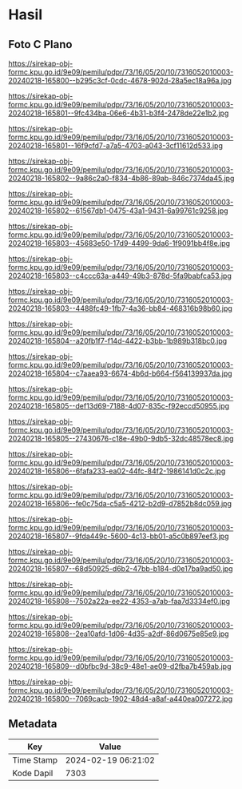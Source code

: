 # Hasil

## Foto C Plano

https://sirekap-obj-formc.kpu.go.id/9e09/pemilu/pdpr/73/16/05/20/10/7316052010003-20240218-165800--b295c3cf-0cdc-4678-902d-28a5ec18a96a.jpg

https://sirekap-obj-formc.kpu.go.id/9e09/pemilu/pdpr/73/16/05/20/10/7316052010003-20240218-165801--9fc434ba-06e6-4b31-b3f4-2478de22e1b2.jpg

https://sirekap-obj-formc.kpu.go.id/9e09/pemilu/pdpr/73/16/05/20/10/7316052010003-20240218-165801--16f9cfd7-a7a5-4703-a043-3cf11612d533.jpg

https://sirekap-obj-formc.kpu.go.id/9e09/pemilu/pdpr/73/16/05/20/10/7316052010003-20240218-165802--9a86c2a0-f834-4b86-89ab-846c7374da45.jpg

https://sirekap-obj-formc.kpu.go.id/9e09/pemilu/pdpr/73/16/05/20/10/7316052010003-20240218-165802--61567db1-0475-43a1-9431-6a99761c9258.jpg

https://sirekap-obj-formc.kpu.go.id/9e09/pemilu/pdpr/73/16/05/20/10/7316052010003-20240218-165803--45683e50-17d9-4499-9da6-1f9091bb4f8e.jpg

https://sirekap-obj-formc.kpu.go.id/9e09/pemilu/pdpr/73/16/05/20/10/7316052010003-20240218-165803--c4ccc63a-a449-49b3-878d-5fa9babfca53.jpg

https://sirekap-obj-formc.kpu.go.id/9e09/pemilu/pdpr/73/16/05/20/10/7316052010003-20240218-165803--4488fc49-1fb7-4a36-bb84-468316b98b60.jpg

https://sirekap-obj-formc.kpu.go.id/9e09/pemilu/pdpr/73/16/05/20/10/7316052010003-20240218-165804--a20fb1f7-f14d-4422-b3bb-1b989b318bc0.jpg

https://sirekap-obj-formc.kpu.go.id/9e09/pemilu/pdpr/73/16/05/20/10/7316052010003-20240218-165804--c7aaea93-6674-4b6d-b664-f564139937da.jpg

https://sirekap-obj-formc.kpu.go.id/9e09/pemilu/pdpr/73/16/05/20/10/7316052010003-20240218-165805--def13d69-7188-4d07-835c-f92eccd50955.jpg

https://sirekap-obj-formc.kpu.go.id/9e09/pemilu/pdpr/73/16/05/20/10/7316052010003-20240218-165805--27430676-c18e-49b0-9db5-32dc48578ec8.jpg

https://sirekap-obj-formc.kpu.go.id/9e09/pemilu/pdpr/73/16/05/20/10/7316052010003-20240218-165806--6fafa233-ea02-44fc-84f2-1986141d0c2c.jpg

https://sirekap-obj-formc.kpu.go.id/9e09/pemilu/pdpr/73/16/05/20/10/7316052010003-20240218-165806--fe0c75da-c5a5-4212-b2d9-d7852b8dc059.jpg

https://sirekap-obj-formc.kpu.go.id/9e09/pemilu/pdpr/73/16/05/20/10/7316052010003-20240218-165807--9fda449c-5600-4c13-bb01-a5c0b897eef3.jpg

https://sirekap-obj-formc.kpu.go.id/9e09/pemilu/pdpr/73/16/05/20/10/7316052010003-20240218-165807--68d50925-d6b2-47bb-b184-d0e17ba9ad50.jpg

https://sirekap-obj-formc.kpu.go.id/9e09/pemilu/pdpr/73/16/05/20/10/7316052010003-20240218-165808--7502a22a-ee22-4353-a7ab-faa7d3334ef0.jpg

https://sirekap-obj-formc.kpu.go.id/9e09/pemilu/pdpr/73/16/05/20/10/7316052010003-20240218-165808--2ea10afd-1d06-4d35-a2df-86d0675e85e9.jpg

https://sirekap-obj-formc.kpu.go.id/9e09/pemilu/pdpr/73/16/05/20/10/7316052010003-20240218-165809--d0bfbc9d-38c9-48e1-ae09-d2fba7b459ab.jpg

https://sirekap-obj-formc.kpu.go.id/9e09/pemilu/pdpr/73/16/05/20/10/7316052010003-20240218-165800--7069cacb-1902-48d4-a8af-a440ea007272.jpg


## Metadata

| Key        | Value               |
| ---------- | ------------------- |
| Time Stamp | 2024-02-19 06:21:02 |
| Kode Dapil | 7303                |



